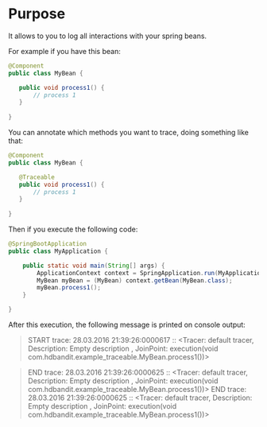 # Purpose

It allows to you to log all interactions with your spring beans.

For example if you have this bean:

```java
@Component
public class MyBean {

   public void process1() {
       // process 1
   }
   
}
```

You can annotate which methods you want to trace, doing something like that:

```java
@Component
public class MyBean {

   @Traceable
   public void process1() {
       // process 1
   }
   
}
```

Then if you execute the following code: 

```java
@SpringBootApplication
public class MyApplication {

    public static void main(String[] args) {
        ApplicationContext context = SpringApplication.run(MyApplication.class, args);
        MyBean myBean = (MyBean) context.getBean(MyBean.class);
        myBean.process1();
    }

}
```
After this execution, the following message is printed on console output:

> START trace: 28.03.2016 21:39:26:0000617 :: <Tracer: default tracer, Description: Empty description , JoinPoint: execution(void com.hdbandit.example_traceable.MyBean.process1())>

> END trace: 28.03.2016 21:39:26:0000625 :: <Tracer: default tracer, Description: Empty description , JoinPoint: execution(void com.hdbandit.example_traceable.MyBean.process1())>
END trace: 28.03.2016 21:39:26:0000625 :: <Tracer: default tracer, Description: Empty description , JoinPoint: execution(void com.hdbandit.example_traceable.MyBean.process1())>
